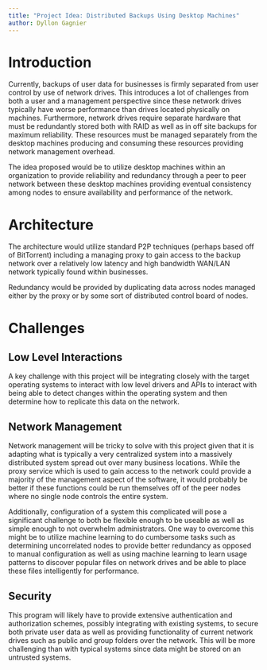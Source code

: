 ```yaml
---
title: "Project Idea: Distributed Backups Using Desktop Machines"
author: Dyllon Gagnier
---
```

# Introduction

Currently, backups of user data for businesses is firmly separated from user control by use of network drives. This introduces a lot of challenges from both a user and a management perspective since these network drives typically have worse performance than drives located physically on machines. Furthermore, network drives require separate hardware that must be redundantly stored both with RAID as well as in off site backups for maximum reliability. These resources must be managed separately from the desktop machines producing and consuming these resources providing network management overhead.

The idea proposed would be to utilize desktop machines within an organization to provide reliability and redundancy through a peer to peer network between these desktop machines providing eventual consistency among nodes to ensure availability and performance of the network.

# Architecture

The architecture would utilize standard P2P techniques (perhaps based off of BitTorrent) including a managing proxy to gain access to the backup network over a relatively low latency and high bandwidth WAN/LAN network typically found within businesses.

Redundancy would be provided by duplicating data across nodes managed either by the proxy or by some sort of distributed control board of nodes.

# Challenges

## Low Level Interactions

A key challenge with this project will be integrating closely with the target operating systems to interact with low level drivers and APIs to interact with being able to detect changes within the operating system and then determine how to replicate this data on the network.

## Network Management

Network management will be tricky to solve with this project given that it is adapting what is typically a very centralized system into a massively distributed system spread out over many business locations. While the proxy service which is used to gain access to the network could provide a majority of the management aspect of the software, it would probably be better if these functions could be run themselves off of the peer nodes where no single node controls the entire system.

Additionally, configuration of a system this complicated will pose a significant challenge to both be flexible enough to be useable as well as simple enough to not overwhelm administrators. One way to overcome this might be to utilize machine learning to do cumbersome tasks such as determining uncorrelated nodes to provide better redundancy as opposed to manual configuration as well as using machine learning to learn usage patterns to discover popular files on network drives and be able to place these files intelligently for performance.

## Security

This program will likely have to provide extensive authentication and authorization schemes, possibly integrating with existing systems, to secure both private user data as well as providing functionality of current network drives such as public and group folders over the network. This will be more challenging than with typical systems since data might be stored on an untrusted systems.
